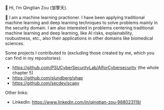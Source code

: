 👋 Hi, I’m Qingtian Zou (邹擎天).

👀 I am a machine learning practioner. I have been applying traditional machine learning and deep learning techniques to solve problems mainly in the security domain. I am also interested in problems centering traditional machine learning and deep learning, like AI risks, explainability, roubustness, etc., also their applications in other domains like biomedical sciences.

Some projects I contributed to (excluding those created by me, which you can find in my repositories):
- https://github.com/PSUCyberSecurityLab/AIforCybersecurity (the whole chapter 5)
- https://github.com/slundberg/shap
- https://github.com/secdev/scapy

Other links:
- LinkedIn: https://www.linkedin.com/in/qingtian-zou-988023119/

<!---
Qingtian-Zou/Qingtian-Zou is a ✨ special ✨ repository because its `README.md` (this file) appears on your GitHub profile.
You can click the Preview link to take a look at your changes.
--->

